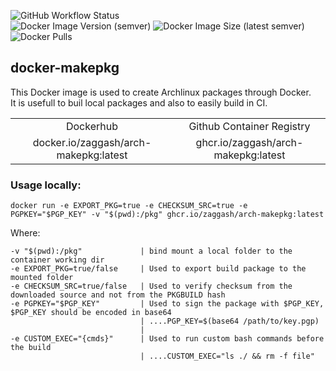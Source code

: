 ![GitHub Workflow Status](https://img.shields.io/github/actions/workflow/status/zaggash/docker-makepkg/schedule-docker-build-push.yaml?label=IMAGE%20BUILD&logo=Github%20Actions&logoColor=white&style=for-the-badge)  
![Docker Image Version (semver)](https://img.shields.io/docker/v/zaggash/arch-makepkg?logo=docker&sort=date&style=for-the-badge)
![Docker Image Size (latest semver)](https://img.shields.io/docker/image-size/zaggash/arch-makepkg?logo=docker&style=for-the-badge)
![Docker Pulls](https://img.shields.io/docker/pulls/zaggash/arch-makepkg?label=pulls&logo=docker&style=for-the-badge)

## docker-makepkg

This Docker image is used to create Archlinux packages through Docker.  
It is usefull to buil local packages and also to easily build in CI.  
   
<table>
    <tr>
        <td align="center">Dockerhub</td>
        <td align="center">Github Container Registry</td>
    </tr>
    <tr>
        <td align="center">docker.io/zaggash/arch-makepkg:latest</td>
        <td align="center">ghcr.io/zaggash/arch-makepkg:latest</td>
    </tr>
</table>   


### Usage locally:  


```
docker run -e EXPORT_PKG=true -e CHECKSUM_SRC=true -e PGPKEY="$PGP_KEY" -v "$(pwd):/pkg" ghcr.io/zaggash/arch-makepkg:latest
```

Where:  
```
-v "$(pwd):/pkg"             | bind mount a local folder to the container working dir  
-e EXPORT_PKG=true/false     | Used to export build package to the mounted folder  
-e CHECKSUM_SRC=true/false   | Used to verify checksum from the downloaded source and not from the PKGBUILD hash  
-e PGPKEY="$PGP_KEY"         | Used to sign the package with $PGP_KEY, $PGP_KEY should be encoded in base64  
                             | ....PGP_KEY=$(base64 /path/to/key.pgp)  
                             |  
-e CUSTOM_EXEC="{cmds}"      | Used to run custom bash commands before the build  
                             | ....CUSTOM_EXEC="ls ./ && rm -f file"  
```
